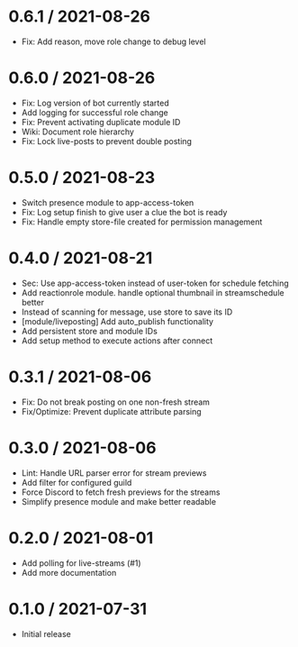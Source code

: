 # 0.6.1 / 2021-08-26

  * Fix: Add reason, move role change to debug level

# 0.6.0 / 2021-08-26

  * Fix: Log version of bot currently started
  * Add logging for successful role change
  * Fix: Prevent activating duplicate module ID
  * Wiki: Document role hierarchy
  * Fix: Lock live-posts to prevent double posting

# 0.5.0 / 2021-08-23

  * Switch presence module to app-access-token
  * Fix: Log setup finish to give user a clue the bot is ready
  * Fix: Handle empty store-file created for permission management

# 0.4.0 / 2021-08-21

  * Sec: Use app-access-token instead of user-token for schedule fetching
  * Add reactionrole module. handle optional thumbnail in streamschedule better
  * Instead of scanning for message, use store to save its ID
  * [module/liveposting] Add auto\_publish functionality
  * Add persistent store and module IDs
  * Add setup method to execute actions after connect

# 0.3.1 / 2021-08-06

  * Fix: Do not break posting on one non-fresh stream
  * Fix/Optimize: Prevent duplicate attribute parsing

# 0.3.0 / 2021-08-06

  * Lint: Handle URL parser error for stream previews
  * Add filter for configured guild
  * Force Discord to fetch fresh previews for the streams
  * Simplify presence module and make better readable

# 0.2.0 / 2021-08-01

  * Add polling for live-streams (#1)
  * Add more documentation

# 0.1.0 / 2021-07-31

  * Initial release